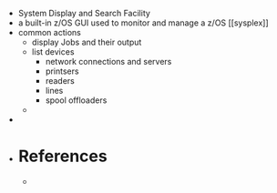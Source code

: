 - System Display and Search Facility
- a built-in z/OS GUI used to monitor and manage a z/OS [[sysplex]]
- common actions
	- display Jobs and their output
	- list devices
		- network connections and servers
		- printsers
		- readers
		- lines
		- spool offloaders
	-
-
- # References
	-